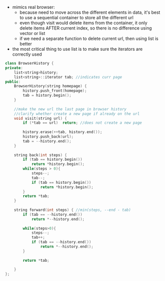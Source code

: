 - mimics real browser:
    - because need to move across the different elements in data, it's best to use a sequential container to store all the different url
    - even though visit would delete items from the container, it only delete items AFTER current index, so there is no difference using vector or list
   - if we need a separate function to delete current url, then using list is better
- the most critical thing to use list is to make sure the iterators are correctly used

```cpp
class BrowserHistory {
private:
    list<string>history;
    list<string>::iterator tab; //indicates curr page
public:
    BrowserHistory(string homepage) {
        history.push_front(homepage);
        tab = history.begin();
    }
    
    //make the new url the last page in browser history
    //clarify whether create a new page if already on the url
    void visit(string url) { 
        if (*tab == url)  return; //does not create a new page
        
        history.erase(++tab, history.end());
        history.push_back(url);
        tab = --history.end();
    }
    
    string back(int steps) { 
        if (tab == history.begin()) 
            return *history.begin();
        while(steps > 0){
            steps--;
            tab--;
            if (tab == history.begin()) 
                return *history.begin();
        }
        return *tab;
    }
    
    string forward(int steps) { //min(steps, --end - tab)
        if (tab == --history.end()) 
            return *--history.end();
        
        while(steps>0){
            steps--;
            tab++;
            if (tab == --history.end())
                return *--history.end();
        }
        
        return *tab;
        
    }
};
```
